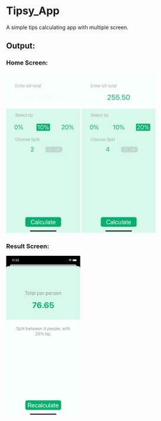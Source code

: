 # Tipsy_App
A simple tips calculating app with multiple screen.

## Output: 

### Home Screen: 
<img src="OutputSS1.png" width=200> <img src="OutputSS2.png" width=200> 


### Result Screen: 
<img src="OutputSS3.png" width=200>
